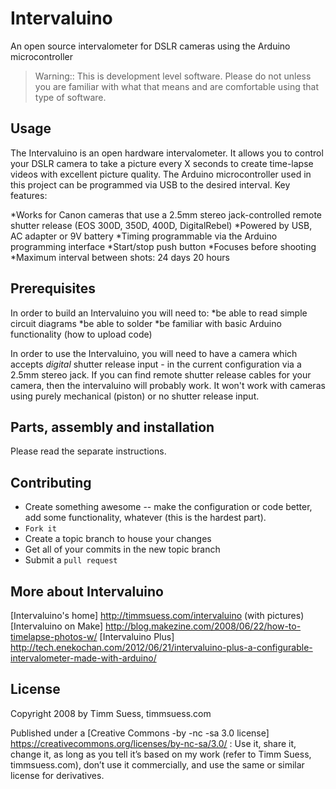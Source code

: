 Intervaluino
============
An open source intervalometer for DSLR cameras using the Arduino microcontroller

>Warning:: This is development level software.  Please do not unless you are familiar with what that means and are comfortable using that type of software.

Usage
-----
The Intervaluino is an open hardware intervalometer. It allows you to control your DSLR camera to take a picture every X seconds to create time-lapse videos with excellent picture quality. The Arduino microcontroller used in this project can be programmed via USB to the desired interval. Key features:

*Works for Canon cameras that use a 2.5mm stereo jack-controlled remote shutter release (EOS 300D, 350D, 400D, DigitalRebel)
*Powered by USB, AC adapter or 9V battery
*Timing programmable via the Arduino programming interface
*Start/stop push button
*Focuses before shooting
*Maximum interval between shots: 24 days 20 hours

Prerequisites
-------------
In order to build an Intervaluino you will need to:
*be able to read simple circuit diagrams
*be able to solder
*be familiar with basic Arduino functionality (how to upload code)

In order to use the Intervaluino, you will need to have a camera which accepts *digital* shutter release input - in the current configuration via a 2.5mm stereo jack. If you can find remote shutter release cables for your camera, then the intervaluino will probably work. It won't work with cameras using purely mechanical (piston) or no shutter release input.

Parts, assembly and installation
--------------------------------
Please read the separate instructions.

Contributing
------------
* Create something awesome -- make the configuration or code better, add some functionality, whatever (this is the hardest part).
* `Fork it`
* Create a topic branch to house your changes
* Get all of your commits in the new topic branch
* Submit a `pull request`

More about Intervaluino
-----------------------
[Intervaluino's home] http://timmsuess.com/intervaluino (with pictures)
[Intervaluino on Make] http://blog.makezine.com/2008/06/22/how-to-timelapse-photos-w/
[Intervaluino Plus] http://tech.enekochan.com/2012/06/21/intervaluino-plus-a-configurable-intervalometer-made-with-arduino/

License
-------
Copyright 2008 by Timm Suess, timmsuess.com

Published under a [Creative Commons -by -nc -sa 3.0 license] https://creativecommons.org/licenses/by-nc-sa/3.0/ : Use it, share it, change it, as long as you tell it’s based on my work (refer to Timm Suess, timmsuess.com), don’t use it commercially, and use the same or similar license for derivatives.